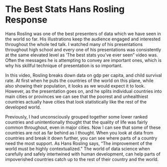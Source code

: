 
# The Best Stats Hans Rosling Response 

   Hans Rosling was one of the best presenters of data which we have seen in the world so far. His illustrations keep the audience engaged and interested throughout the whole ted talk. I watched many of his presentations throughout high school and every one of his presentations was consistently at the same elevated level as ‘The best stats you’ve ever seen” video was. Often the messages he is attempting to convey are important ones, which is why his skillful technique of presentation is so important. 
  
   In this video, Rosling breaks down data on gdp per capita, and child survival rate. At first when he puts the countries of the world on this plane, while also showing their population, it looks as we would expect it to look. However, as the presentation goes on, and he splits individual countries into main cities or provinces we can see that the poorest and unhealthiest countries actually have cities that look statistically like the rest of the developed world.
  
   Previously, I had unconsciously grouped together some lower ranked countries and unintentionally thought that the quality of life was fairly common throughout, even in major cities. Now I can see that some of these countries are not as far behind as I thought. When you look at data from countries and break it down further, you can see where parts of a country need the most support. As Hans Rosling says, “The improvement of the world must be highly contextualized.” The world of data science when carefully and safely intertwined with human development, can help parts of impoverished countries catch up to the rest of their country and the world.
